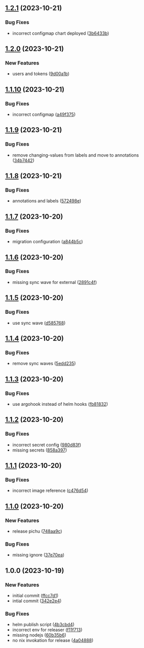 ## [1.2.1](https://github.com/AtomiCloud/sulfone.zinc/compare/v1.2.0...v1.2.1) (2023-10-21)


### Bug Fixes

* incorrect configmap chart deployed ([3b6433b](https://github.com/AtomiCloud/sulfone.zinc/commit/3b6433b0a35bedb2b774734961e6a987708a6fc0))

## [1.2.0](https://github.com/AtomiCloud/sulfone.zinc/compare/v1.1.10...v1.2.0) (2023-10-21)


### New Features

* users and tokens ([9d00a1b](https://github.com/AtomiCloud/sulfone.zinc/commit/9d00a1bd55d0c5f9aa7a868be5efdec7b4d24c71))

## [1.1.10](https://github.com/AtomiCloud/sulfone.zinc/compare/v1.1.9...v1.1.10) (2023-10-21)


### Bug Fixes

* incorrect configmap ([a49f375](https://github.com/AtomiCloud/sulfone.zinc/commit/a49f37556f4980a6f9f49f49d7a6aa184b763555))

## [1.1.9](https://github.com/AtomiCloud/sulfone.zinc/compare/v1.1.8...v1.1.9) (2023-10-21)


### Bug Fixes

* remove changing-values from labels and move to annotations ([34b7442](https://github.com/AtomiCloud/sulfone.zinc/commit/34b744263ca2f03cad1d595904aadb99a71ce247))

## [1.1.8](https://github.com/AtomiCloud/sulfone.zinc/compare/v1.1.7...v1.1.8) (2023-10-21)


### Bug Fixes

* annotations and labels ([572498e](https://github.com/AtomiCloud/sulfone.zinc/commit/572498e5547d598606058c7fa2d2d28b7064984a))

## [1.1.7](https://github.com/AtomiCloud/sulfone.zinc/compare/v1.1.6...v1.1.7) (2023-10-20)


### Bug Fixes

* migration configuration ([a844b5c](https://github.com/AtomiCloud/sulfone.zinc/commit/a844b5c5592e4db858e9081a66ece1e339cad4d7))

## [1.1.6](https://github.com/AtomiCloud/sulfone.zinc/compare/v1.1.5...v1.1.6) (2023-10-20)


### Bug Fixes

* missing sync wave for external ([2891c4f](https://github.com/AtomiCloud/sulfone.zinc/commit/2891c4fd69b8f6f5787f4224952226ea6378e956))

## [1.1.5](https://github.com/AtomiCloud/sulfone.zinc/compare/v1.1.4...v1.1.5) (2023-10-20)


### Bug Fixes

* use sync wave ([d585768](https://github.com/AtomiCloud/sulfone.zinc/commit/d5857689c8f617fd9711271c6fa41f1f9955687c))

## [1.1.4](https://github.com/AtomiCloud/sulfone.zinc/compare/v1.1.3...v1.1.4) (2023-10-20)


### Bug Fixes

* remove sync waves ([5edd235](https://github.com/AtomiCloud/sulfone.zinc/commit/5edd2355e96ba95a1b2406759051281b8cc3eea8))

## [1.1.3](https://github.com/AtomiCloud/sulfone.zinc/compare/v1.1.2...v1.1.3) (2023-10-20)


### Bug Fixes

* use argohook instead of helm hooks ([fb81832](https://github.com/AtomiCloud/sulfone.zinc/commit/fb81832ec472bb9f51b649348d76546b27c03b02))

## [1.1.2](https://github.com/AtomiCloud/sulfone.zinc/compare/v1.1.1...v1.1.2) (2023-10-20)


### Bug Fixes

* incorrect secret config ([980d83f](https://github.com/AtomiCloud/sulfone.zinc/commit/980d83f8f62f2fe4d5ea5e49ab19ddeefd1a718e))
* missing secrets ([858a397](https://github.com/AtomiCloud/sulfone.zinc/commit/858a397973e5d047b3d3b80a229813288f19a2e2))

## [1.1.1](https://github.com/AtomiCloud/sulfone.zinc/compare/v1.1.0...v1.1.1) (2023-10-20)


### Bug Fixes

* incorrect image reference ([c476d54](https://github.com/AtomiCloud/sulfone.zinc/commit/c476d5489646cb8d15de7ff074f2e6edd3d25aeb))

## [1.1.0](https://github.com/AtomiCloud/sulfone.zinc/compare/v1.0.0...v1.1.0) (2023-10-20)


### New Features

* release pichu ([748aa9c](https://github.com/AtomiCloud/sulfone.zinc/commit/748aa9c0509ae0f0f75620fdb16ab6d92e22e652))


### Bug Fixes

* missing ignore ([37e70ea](https://github.com/AtomiCloud/sulfone.zinc/commit/37e70eade0071ed26cd8523218e1b22ce0aae510))

## 1.0.0 (2023-10-19)


### New Features

* initial commit ([ffcc7d1](https://github.com/AtomiCloud/sulfone.zinc/commit/ffcc7d1888a91493db1337542b5523396cea2b0f))
* intial commit ([342e2e4](https://github.com/AtomiCloud/sulfone.zinc/commit/342e2e42d598d805b5db4f6f0c456896707181cf))


### Bug Fixes

* helm publish script ([4b3cbd4](https://github.com/AtomiCloud/sulfone.zinc/commit/4b3cbd46a589ccc16c1e3258212962bd8dca3e59))
* incorrect env for releaser ([f11f713](https://github.com/AtomiCloud/sulfone.zinc/commit/f11f713b881d8d9a80d344409d8d978db58af2e7))
* missing nodejs ([60b35b6](https://github.com/AtomiCloud/sulfone.zinc/commit/60b35b61f00bc12d784d9420d886e91ceb226317))
* no nix invokation for release ([4a04888](https://github.com/AtomiCloud/sulfone.zinc/commit/4a0488824e1073443b5226722450c08fb917f4ac))
